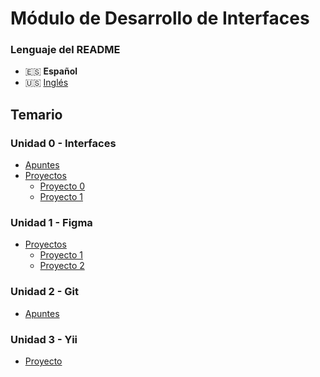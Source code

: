 # Módulo de Desarrollo de Interfaces

### Lenguaje del README
- 🇪🇸 **Español**
- 🇺🇸 [Inglés](./README-en.md)

## Temario
### Unidad 0 - Interfaces
- [Apuntes](./Unidad0-Interfaces/Apuntes/)
- [Proyectos](./Unidad0-Interfaces/Proyectos/)
    - [Proyecto 0](./Unidad0-Interfaces/Proyectos/Proyecto0/)
    - [Proyecto 1](./Unidad0-Interfaces/Proyectos/Proyecto1-Color%20y%20tipografía/)
### Unidad 1 - Figma
- [Proyectos](./Unidad1-Figma/Proyectos/)
    - [Proyecto 1](./Unidad1-Figma/Proyectos/Proyecto1/)
    - [Proyecto 2](./Unidad1-Figma/Proyectos/Proyecto2/)
### Unidad 2 - Git
- [Apuntes](./Unidad2-Git/Apuntes/)
### Unidad 3 - Yii
- [Proyecto](./Unidad3-Yii/Proyecto3/)
